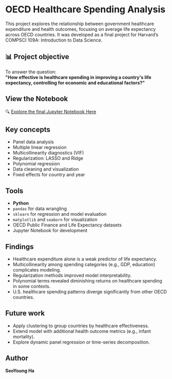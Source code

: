 # OECD Healthcare Spending Analysis

This project explores the relationship between government healthcare expenditure and health outcomes, focusing on average life expectancy across OECD countries. It was developed as a final project for Harvard’s COMPSCI 109A: Introduction to Data Science.

## 📊 Project objective

To answer the question:  
**"How effective is healthcare spending in improving a country's life expectancy, controlling for economic and educational factors?"**

## View the Notebook

🔍 [Explore the final Jupyter Notebook Here](notebooks/Healthcare_Expenditure_Analysis.ipynb)

## Key concepts

- Panel data analysis
- Multiple linear regression
- Multicollinearity diagnostics (VIF)
- Regularization: LASSO and Ridge
- Polynomial regression
- Data cleaning and visualization
- Fixed effects for country and year

## Tools

- **Python**
- `pandas` for data wrangling  
- `sklearn` for regression and model evaluation  
- `matplotlib` and `seaborn` for visualization  
- OECD Public Finance and Life Expectancy datasets  
- Jupyter Notebook for development

## Findings

- Healthcare expenditure alone is a weak predictor of life expectancy.
- Multicollinearity among spending categories (e.g., GDP, education) complicates modeling.
- Regularization methods improved model interpretability.
- Polynomial terms revealed diminishing returns on healthcare spending in some contexts.
- U.S. healthcare spending patterns diverge significantly from other OECD countries.

## Future work

- Apply clustering to group countries by healthcare effectiveness.
- Extend model with additional health outcome metrics (e.g., infant mortality).
- Explore dynamic panel regression or time-series decomposition.

## Author

**SeoYoung Ha**  

